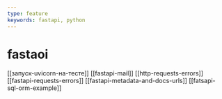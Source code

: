 ```yaml
---
type: feature
keywords: fastapi, python
---
```

# fastaoi

[[запуск-uvicorn-на-тесте]]
[[fastapi-mail]]
[[http-requests-errors]]
[[fastapi-requests-errors]]
[[fastapi-metadata-and-docs-urls]]
[[fatsapi-sql-orm-example]]
